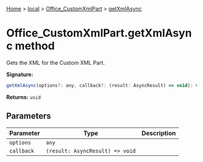 [Home](./index) &gt; [local](local.md) &gt; [Office\_CustomXmlPart](local.office_customxmlpart.md) &gt; [getXmlAsync](local.office_customxmlpart.getxmlasync.md)

# Office\_CustomXmlPart.getXmlAsync method

Gets the XML for the Custom XML Part.

**Signature:**
```javascript
getXmlAsync(options?: any, callback?: (result: AsyncResult) => void): void;
```
**Returns:** `void`

## Parameters

|  Parameter | Type | Description |
|  --- | --- | --- |
|  `options` | `any` |  |
|  `callback` | `(result: AsyncResult) => void` |  |

